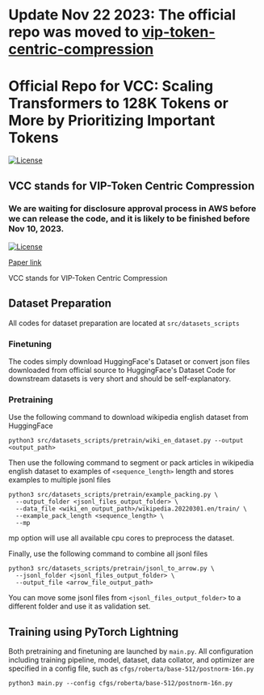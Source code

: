 # Update Nov 22 2023: The official repo was moved to [vip-token-centric-compression](https://github.com/awslabs/vip-token-centric-compression)

# Official Repo for VCC: Scaling Transformers to 128K Tokens or More by Prioritizing Important Tokens

[![License](https://img.shields.io/badge/License-Apache%202.0-blue.svg)](https://opensource.org/licenses/Apache-2.0)

## VCC stands for VIP-Token Centric Compression

### We are waiting for disclosure approval process in AWS before we can release the code, and it is likely to be finished before Nov 10, 2023. 

[![License](https://img.shields.io/badge/License-Apache%202.0-blue.svg)](https://opensource.org/licenses/Apache-2.0)

[Paper link](https://arxiv.org/abs/2305.04241)

VCC stands for VIP-Token Centric Compression

## Dataset Preparation
All codes for dataset preparation are located at `src/datasets_scripts`

### Finetuning
The codes simply download HuggingFace's Dataset or convert json files downloaded from official source to HuggingFace's Dataset
Code for downstream datasets is very short and should be self-explanatory.

### Pretraining
Use the following command to download wikipedia english dataset from HuggingFace
```
python3 src/datasets_scripts/pretrain/wiki_en_dataset.py --output <output_path>
```

Then use the following command to segment or pack articles in wikipedia english dataset to examples of `<sequence_length>` length and stores examples to multiple jsonl files
```
python3 src/datasets_scripts/pretrain/example_packing.py \
  --output_folder <jsonl_files_output_folder> \
  --data_file <wiki_en_output_path>/wikipedia.20220301.en/train/ \
  --example_pack_length <sequence_length> \
  --mp
```
mp option will use all available cpu cores to preprocess the dataset.

Finally, use the following command to combine all jsonl files
```
python3 src/datasets_scripts/pretrain/jsonl_to_arrow.py \
  --jsonl_folder <jsonl_files_output_folder> \
  --output_file <arrow_file_output_path>
```
You can move some jsonl files from `<jsonl_files_output_folder>` to a different folder and use it as validation set.

## Training using PyTorch Lightning
Both pretraining and finetuning are launched by `main.py`. All configuration including training pipeline, model, dataset, data collator, and optimizer are specified in a config file, such as `cfgs/roberta/base-512/postnorm-16n.py`
```
python3 main.py --config cfgs/roberta/base-512/postnorm-16n.py
```
